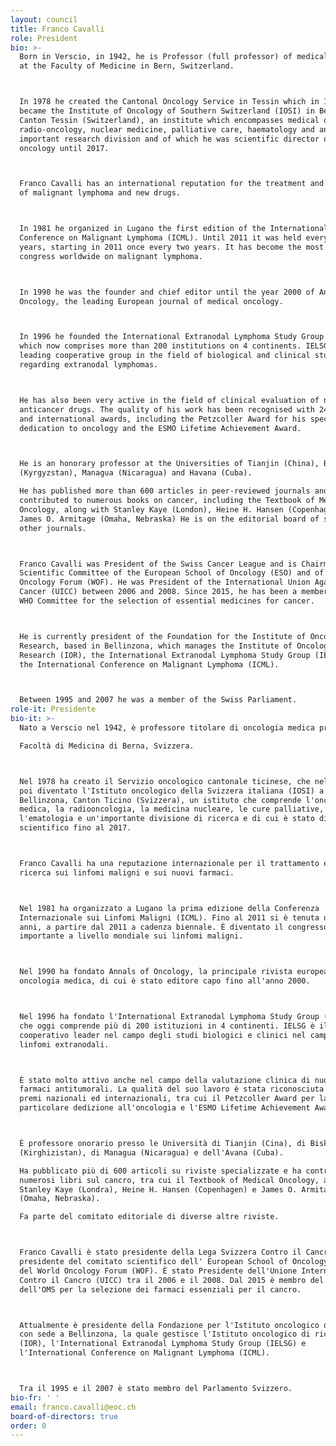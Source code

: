 ```yaml
---
layout: council
title: Franco Cavalli
role: President
bio: >-
  Born in Verscio, in 1942, he is Professor (full professor) of medical oncology
  at the Faculty of Medicine in Bern, Switzerland.



  In 1978 he created the Cantonal Oncology Service in Tessin which in 1999
  became the Institute of Oncology of Southern Switzerland (IOSI) in Bellinzona,
  Canton Tessin (Switzerland), an institute which encompasses medical oncology,
  radio-oncology, nuclear medicine, palliative care, haematology and an
  important research division and of which he was scientific director of
  oncology until 2017.



  Franco Cavalli has an international reputation for the treatment and research
  of malignant lymphoma and new drugs. 



  In 1981 he organized in Lugano the first edition of the International
  Conference on Malignant Lymphoma (ICML). Until 2011 it was held every three
  years, starting in 2011 once every two years. It has become the most important
  congress worldwide on malignant lymphoma.



  In 1990 he was the founder and chief editor until the year 2000 of Annals of
  Oncology, the leading European journal of medical oncology.



  In 1996 he founded the International Extranodal Lymphoma Study Group (IELSG),
  which now comprises more than 200 institutions on 4 continents. IELSG is the
  leading cooperative group in the field of biological and clinical studies
  regarding extranodal lymphomas.



  He has also been very active in the field of clinical evaluation of new
  anticancer drugs. The quality of his work has been recognised with 24 national
  and international awards, including the Petzcoller Award for his special
  dedication to oncology and the ESMO Lifetime Achievement Award. 



  He is an honorary professor at the Universities of Tianjin (China), Biskek
  (Kyrgyzstan), Managua (Nicaragua) and Havana (Cuba).

  He has published more than 600 articles in peer-reviewed journals and
  contributed to numerous books on cancer, including the Textbook of Medical
  Oncology, along with Stanley Kaye (London), Heine H. Hansen (Copenhagen) and
  James O. Armitage (Omaha, Nebraska) He is on the editorial board of several
  other journals. 



  Franco Cavalli was President of the Swiss Cancer League and is Chairman of the
  Scientific Committee of the European School of Oncology (ESO) and of the World
  Oncology Forum (WOF). He was President of the International Union Against
  Cancer (UICC) between 2006 and 2008. Since 2015, he has been a member of the
  WHO Committee for the selection of essential medicines for cancer.



  He is currently president of the Foundation for the Institute of Oncology
  Research, based in Bellinzona, which manages the Institute of Oncology
  Research (IOR), the International Extranodal Lymphoma Study Group (IELSG) and
  the International Conference on Malignant Lymphoma (ICML).



  Between 1995 and 2007 he was a member of the Swiss Parliament.
role-it: Presidente
bio-it: >-
  Nato a Verscio nel 1942, è professore titolare di oncologia medica presso la 

  Facoltà di Medicina di Berna, Svizzera.



  Nel 1978 ha creato il Servizio oncologico cantonale ticinese, che nel 1999 è
  poi diventato l'Istituto oncologico della Svizzera italiana (IOSI) a
  Bellinzona, Canton Ticino (Svizzera), un istituto che comprende l'oncologia
  medica, la radiooncologia, la medicina nucleare, le cure palliative,
  l'ematologia e un'importante divisione di ricerca e di cui è stato direttore
  scientifico fino al 2017.



  Franco Cavalli ha una reputazione internazionale per il trattamento e la
  ricerca sui linfomi maligni e sui nuovi farmaci. 



  Nel 1981 ha organizzato a Lugano la prima edizione della Conferenza
  Internazionale sui Linfomi Maligni (ICML). Fino al 2011 si è tenuta ogni tre
  anni, a partire dal 2011 a cadenza biennale. È diventato il congresso più
  importante a livello mondiale sui linfomi maligni.



  Nel 1990 ha fondato Annals of Oncology, la principale rivista europea di
  oncologia medica, di cui è stato editore capo fino all'anno 2000.



  Nel 1996 ha fondato l'International Extranodal Lymphoma Study Group (IELSG),
  che oggi comprende più di 200 istituzioni in 4 continenti. IELSG è il gruppo
  cooperativo leader nel campo degli studi biologici e clinici nel campo dei
  linfomi extranodali.



  È stato molto attivo anche nel campo della valutazione clinica di nuovi
  farmaci antitumorali. La qualità del suo lavoro è stata riconosciuta con 24
  premi nazionali ed internazionali, tra cui il Petzcoller Award per la
  particolare dedizione all'oncologia e l'ESMO Lifetime Achievement Award. 



  È professore onorario presso le Università di Tianjin (Cina), di Biskek
  (Kirghizistan), di Managua (Nicaragua) e dell'Avana (Cuba). 

  Ha pubblicato più di 600 articoli su riviste specializzate e ha contribuito a
  numerosi libri sul cancro, tra cui il Textbook of Medical Oncology, assieme a
  Stanley Kaye (Londra), Heine H. Hansen (Copenhagen) e James O. Armitage
  (Omaha, Nebraska).

  Fa parte del comitato editoriale di diverse altre riviste. 



  Franco Cavalli è stato presidente della Lega Svizzera Contro il Cancro ed è
  presidente del comitato scientifico dell' European School of Oncology (ESO) e
  del World Oncology Forum (WOF). È stato Presidente dell'Unione Internazionale
  Contro il Cancro (UICC) tra il 2006 e il 2008. Dal 2015 è membro del comitato
  dell'OMS per la selezione dei farmaci essenziali per il cancro.



  Attualmente è presidente della Fondazione per l'Istituto oncologico di ricerca
  con sede a Bellinzona, la quale gestisce l'Istituto oncologico di ricerca
  (IOR), l'International Extranodal Lymphoma Study Group (IELSG) e
  l'International Conference on Malignant Lymphoma (ICML).



  Tra il 1995 e il 2007 è stato membro del Parlamento Svizzero.
bio-fr: ' '
email: franco.cavalli@eoc.ch
board-of-directors: true
order: 0
---
```


